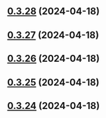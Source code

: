## [0.3.28](https://github.com/alancleyton/awesome-ui/compare/v0.3.27...v0.3.28) (2024-04-18)



## [0.3.27](https://github.com/alancleyton/awesome-ui/compare/v0.3.26...v0.3.27) (2024-04-18)



## [0.3.26](https://github.com/alancleyton/awesome-ui/compare/v0.3.25...v0.3.26) (2024-04-18)



## [0.3.25](https://github.com/alancleyton/awesome-ui/compare/v0.3.24...v0.3.25) (2024-04-18)



## [0.3.24](https://github.com/alancleyton/awesome-ui/compare/v0.3.23...v0.3.24) (2024-04-18)



